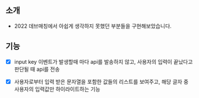 ## 소개

- 2022 데브매칭에서 아쉽게 생각하지 못했던 부분들을 구현해보았습니다.

## 기능

- [x] input key 이벤트가 발생할때 마다 api를 발송하지 않고, 사용자의 입력이 끝났다고 판단될 때 api를 전송

- [x] 사용자로부터 입력 받은 문자열을 포함한 값들의 리스트를 보여주고, 해당 글자 중 사용자의 입력값만 하이라이트하는 기능
